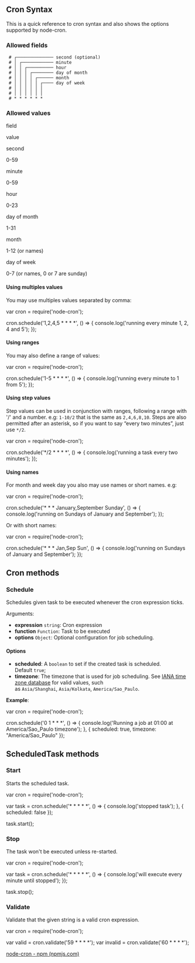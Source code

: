 ## Cron Syntax

This is a quick reference to cron syntax and also shows the options supported by node-cron.

### [](https://www.npmjs.com/package/node-cron#allowed-fields)Allowed fields

```
 # ┌────────────── second (optional)
 # │ ┌──────────── minute
 # │ │ ┌────────── hour
 # │ │ │ ┌──────── day of month
 # │ │ │ │ ┌────── month
 # │ │ │ │ │ ┌──── day of week
 # │ │ │ │ │ │
 # │ │ │ │ │ │
 # * * * * * *
```

### [](https://www.npmjs.com/package/node-cron#allowed-values)Allowed values

field

value

second

0-59

minute

0-59

hour

0-23

day of month

1-31

month

1-12 (or names)

day of week

0-7 (or names, 0 or 7 are sunday)

#### [](https://www.npmjs.com/package/node-cron#using-multiples-values)Using multiples values

You may use multiples values separated by comma:

var cron = require('node-cron');

cron.schedule('1,2,4,5 * * * *', () => {
  console.log('running every minute 1, 2, 4 and 5');
});

#### [](https://www.npmjs.com/package/node-cron#using-ranges)Using ranges

You may also define a range of values:

var cron = require('node-cron');

cron.schedule('1-5 * * * *', () => {
  console.log('running every minute to 1 from 5');
});

#### [](https://www.npmjs.com/package/node-cron#using-step-values)Using step values

Step values can be used in conjunction with ranges, following a range with '/' and a number. e.g: `1-10/2` that is the same as `2,4,6,8,10`. Steps are also permitted after an asterisk, so if you want to say “every two minutes”, just use `*/2`.

var cron = require('node-cron');

cron.schedule('*/2 * * * *', () => {
  console.log('running a task every two minutes');
});

#### [](https://www.npmjs.com/package/node-cron#using-names)Using names

For month and week day you also may use names or short names. e.g:

var cron = require('node-cron');

cron.schedule('* * * January,September Sunday', () => {
  console.log('running on Sundays of January and September');
});

Or with short names:

var cron = require('node-cron');

cron.schedule('* * * Jan,Sep Sun', () => {
  console.log('running on Sundays of January and September');
});

## [](https://www.npmjs.com/package/node-cron#cron-methods)Cron methods

### [](https://www.npmjs.com/package/node-cron#schedule)Schedule

Schedules given task to be executed whenever the cron expression ticks.

Arguments:

-   **expression** `string`: Cron expression
-   **function** `Function`: Task to be executed
-   **options** `Object`: Optional configuration for job scheduling.

#### [](https://www.npmjs.com/package/node-cron#options)Options

-   **scheduled**: A `boolean` to set if the created task is scheduled. Default `true`;
-   **timezone**: The timezone that is used for job scheduling. See [IANA time zone database](https://www.iana.org/time-zones) for valid values, such as `Asia/Shanghai`, `Asia/Kolkata`, `America/Sao_Paulo`.

**Example**:

 var cron = require('node-cron');

 cron.schedule('0 1 * * *', () => {
   console.log('Running a job at 01:00 at America/Sao_Paulo timezone');
 }, {
   scheduled: true,
   timezone: "America/Sao_Paulo"
 });

## [](https://www.npmjs.com/package/node-cron#scheduledtask-methods)ScheduledTask methods

### [](https://www.npmjs.com/package/node-cron#start)Start

Starts the scheduled task.

var cron = require('node-cron');

var task = cron.schedule('* * * * *', () =>  {
  console.log('stopped task');
}, {
  scheduled: false
});

task.start();

### [](https://www.npmjs.com/package/node-cron#stop)Stop

The task won't be executed unless re-started.

var cron = require('node-cron');

var task = cron.schedule('* * * * *', () =>  {
  console.log('will execute every minute until stopped');
});

task.stop();

### [](https://www.npmjs.com/package/node-cron#validate)Validate

Validate that the given string is a valid cron expression.

var cron = require('node-cron');

var valid = cron.validate('59 * * * *');
var invalid = cron.validate('60 * * * *');


[node-cron - npm (npmjs.com)](https://www.npmjs.com/package/node-cron)